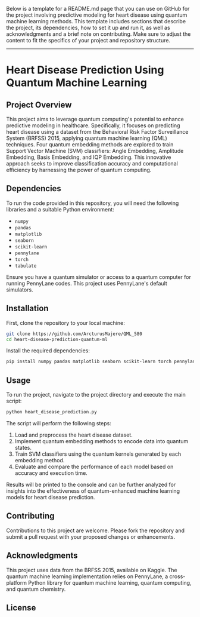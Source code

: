 Below is a template for a README.md page that you can use on GitHub for the project involving predictive modeling for heart disease using quantum machine learning methods. This template includes sections that describe the project, its dependencies, how to set it up and run it, as well as acknowledgments and a brief note on contributing. Make sure to adjust the content to fit the specifics of your project and repository structure.

---

# Heart Disease Prediction Using Quantum Machine Learning

## Project Overview

This project aims to leverage quantum computing's potential to enhance predictive modeling in healthcare. Specifically, it focuses on predicting heart disease using a dataset from the Behavioral Risk Factor Surveillance System (BRFSS) 2015, applying quantum machine learning (QML) techniques. Four quantum embedding methods are explored to train Support Vector Machine (SVM) classifiers: Angle Embedding, Amplitude Embedding, Basis Embedding, and IQP Embedding. This innovative approach seeks to improve classification accuracy and computational efficiency by harnessing the power of quantum computing.

## Dependencies

To run the code provided in this repository, you will need the following libraries and a suitable Python environment:

- `numpy`
- `pandas`
- `matplotlib`
- `seaborn`
- `scikit-learn`
- `pennylane`
- `torch`
- `tabulate`

Ensure you have a quantum simulator or access to a quantum computer for running PennyLane codes. This project uses PennyLane's default simulators.

## Installation

First, clone the repository to your local machine:

```bash
git clone https://github.com/ArcturusMajere/QML_580
cd heart-disease-prediction-quantum-ml
```

Install the required dependencies:

```bash
pip install numpy pandas matplotlib seaborn scikit-learn torch pennylane tabulate
```

## Usage

To run the project, navigate to the project directory and execute the main script:

```bash
python heart_disease_prediction.py
```

The script will perform the following steps:

1. Load and preprocess the heart disease dataset.
2. Implement quantum embedding methods to encode data into quantum states.
3. Train SVM classifiers using the quantum kernels generated by each embedding method.
4. Evaluate and compare the performance of each model based on accuracy and execution time.

Results will be printed to the console and can be further analyzed for insights into the effectiveness of quantum-enhanced machine learning models for heart disease prediction.

## Contributing

Contributions to this project are welcome. Please fork the repository and submit a pull request with your proposed changes or enhancements.

## Acknowledgments

This project uses data from the BRFSS 2015, available on Kaggle. The quantum machine learning implementation relies on PennyLane, a cross-platform Python library for quantum machine learning, quantum computing, and quantum chemistry.

## License



 
